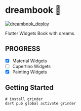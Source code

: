 # dreambook 🌌

[![dreambook_deploy](https://github.com/laiiihz/dreambook/actions/workflows/main.yml/badge.svg?branch=main)](https://github.com/laiiihz/dreambook/actions/workflows/main.yml)

Flutter Widgets Book with dreams.

## PROGRESS
- [x] Material Widgets
- [ ] Cupertino Widgets
- [x] Painting Widgets

## Getting Started

```shell
# install grinder
dart pub global activate grinder
```

